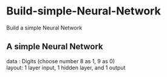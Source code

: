 # Build-simple-Neural-Network
Build a simple Neural Network

## A simple Neural Network  

data : Digits (choose number 8 as 1, 9 as 0)  
layout: 1 layer input, 1 hidden layer, and 1 output
